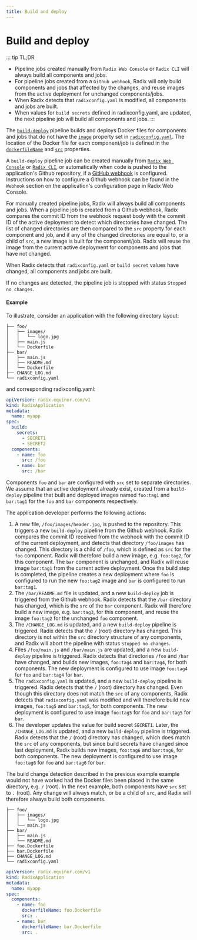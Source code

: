 ```yaml
---
title: Build and deploy
---
```


# Build and deploy


::: tip TL;DR
- Pipeline jobs created manually from `Radix Web Console` or `Radix CLI` will always build all components and jobs.
- For pipeline jobs created from a `Github webhook`, Radix will only build components and jobs that affected by the changes, and reuse images from the active deployment for unchanged components/jobs.
- When Radix detects that `radixconfig.yaml` is modified, all components and jobs are built.
- When values for `build secrets` defined in radixconfig.yaml, are updated, the next pipeline job will build all components and jobs.
:::

The [`build-deploy`](../../start/workflows/) pipeline builds and deploys Docker files for components and jobs that do not have the [`image`](../../references/reference-radix-config/#image) property set in [`radixconfig.yaml`](../../references/reference-radix-config). The location of the Docker file for each component/job is defined in the [`dockerfileName`](../../references/reference-radix-config/#dockerfilename) and [`src`](../../references/reference-radix-config/#src) properties.

A `build-deploy` pipeline job can be created manually from [`Radix Web Console`](https://console.radix.equinor.com/) or [`Radix CLI`](../../docs/topic-radix-cli/), or automatically when code is pushed to the application's Github repository, if a [GitHub webhook](https://docs.github.com/en/developers/webhooks-and-events/webhooks/about-webhooks) is configured. Instructions on how to configure a Github webhook can be found in the `Webhook` section on the application's configuration page in Radix Web Console.

For manually created pipeline jobs, Radix will always build all components and jobs. When a pipeline job is created from a Github webhook, Radix compares the commit ID from the webhook request body with the commit ID of the active deployment to detect which directories have changed. The list of changed directories are then compared to the `src` property for each component and job, and if any of the changed directories are equal to, or a child of `src`, a new image is built for the component/job. Radix will reuse the image from the current active deployment for components and jobs that have not changed.

When Radix detects that `radixconfig.yaml` or `build secret` values have changed, all components and jobs are built.

If no changes are detected, the pipeline job is stopped with status `Stopped no changes`.

#### Example

To illustrate, consider an application with the following directory layout:

``` directory-structure
├── foo/
│   ├── images/
│   │   └── logo.jpg
│   ├── main.js
│   └── Dockerfile
├── bar/
│   ├── main.js
│   ├── README.md
│   └── Dockerfile
├── CHANGE_LOG.md
└── radixconfig.yaml
```

and corresponding radixconfig.yaml:

``` yaml
apiVersion: radix.equinor.com/v1
kind: RadixApplication
metadata:
  name: myapp
spec:
  build:
    secrets:
      - SECRET1
      - SECRET2
  components:
    - name: foo
      src: /foo
    - name: bar
      src: /bar
```

Components `foo` and `bar` are configured with `src` set to separate directories. We assume that an active deployment already exist, created from a `build-deploy` pipeline that built and deployed images named `foo:tag1` and `bar:tag1` for the `foo` and `bar` components respectively.

The application developer performs the following actions:
1. A new file, `/foo/images/header.jpg`, is pushed to the repository. This triggers a new `build-deploy` pipeline from the Github webhook. Radix compares the commit ID received from the webhook with the commit ID of the current deployment, and detects that directory `/foo/images` has changed. This directory is a child of `/foo`, which is defined as `src` for the `foo` component. Radix will therefore build a new image, e.g. `foo:tag2`, for this component. The `bar` component is unchanged, and Radix will reuse image `bar:tag1` from the current active deployment. Once the build step is completed, the pipeline creates a new deployment where `foo` is configured to run the new `foo:tag2` image and `bar` is configured to run `bar:tag1`.
1. The `/bar/README.md` file is updated, and a new `build-deploy` job is triggered from the Github webhook. Radix detects that the `/bar` directory has changed, which is the `src` of the `bar` component. Radix will therefore build a new image, e.g. `bar:tag3`, for this component, and reuse the image `foo:tag2` for the unchanged `foo` component.
1. The `/CHANGE_LOG.md` is updated, and a new `build-deploy` pipeline is triggered. Radix detects that the `/` (root) directory has changed. This directory is not within the `src` directory structure of any components, and Radix will abort the pipeline with status `Stopped no changes`.
1. Files `/foo/main.js` and `/bar/main.js` are updated, and a new `build-deploy` pipeline is triggered. Radix detects that directories `/foo` and `/bar` have changed, and builds new images, `foo:tag4` and `bar:tag4`, for both components. The new deployment is configured to use image `foo:tag4` for `foo` and `bar:tag4` for `bar`.
1. The `radixconfig.yaml` is updated, and a new `build-deploy` pipeline is triggered. Radix detects that the `/` (root) directory has changed. Even though this directory does not match the `src` of any components, Radix detects that `radixconfig.yaml` was modified and will therefore build new images, `foo:tag5` and `bar:tag5`, for both components. The new deployment is configured to use image `foo:tag5` for `foo` and `bar:tag5` for `bar`.
1. The developer updates the value for build secret `SECRET1`. Later, the `/CHANGE_LOG.md` is updated, and a new `build-deploy` pipeline is triggered. Radix detects that the `/` (root) directory has changed, which does match the `src` of any components, but since build secrets have changed since last deployment, Radix builds new images, `foo:tag6` and `bar:tag6`, for both components. The new deployment is configured to use image `foo:tag6` for `foo` and `bar:tag6` for `bar`.

The build change detection described in the previous example example would not have worked had the Docker files been placed in the same directory, e.g. `/` (root). In the next example, both components have `src` set to `.` (root). Any change will always match, or be a child of `src`, and Radix will therefore always build both components.

``` directory-structure
├── foo/
│   ├── images/
│   │   └── logo.jpg
│   └── main.js
├── bar/
│   ├── main.js
│   └── README.md
├── foo.Dockerfile
├── bar.Dockerfile
├── CHANGE_LOG.md
└── radixconfig.yaml
```

```yaml
apiVersion: radix.equinor.com/v1
kind: RadixApplication
metadata:
  name: myapp
spec:
  components:
    - name: foo
      dockerfileName: foo.Dockerfile
      src: .
    - name: bar
      dockerfileName: bar.Dockerfile
      src: .
```

